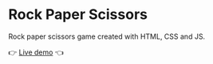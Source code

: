 # Rock Paper Scissors

Rock paper scissors game created with HTML, CSS and JS.

👉 [Live demo](https://marcinmikaa.github.io/rock-paper-scissors/) 👈
